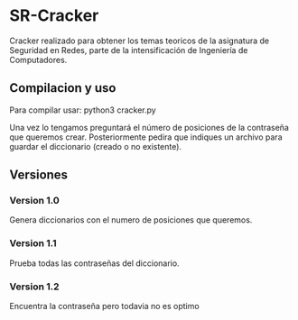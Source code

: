 # SR-Cracker

Cracker realizado para obtener los temas teoricos de la asignatura de Seguridad en Redes, parte de la intensificación de Ingeniería de Computadores.

## Compilacion y uso
Para compilar usar:
python3 cracker.py

Una vez lo tengamos preguntará el número de posiciones de la contraseña que queremos crear. Posteriormente pedira que indiques un archivo para guardar el diccionario (creado o no existente). 

## Versiones
### Version 1.0
Genera diccionarios con el numero de posiciones que queremos.

### Version 1.1
Prueba todas las contraseñas del diccionario.

### Version 1.2
Encuentra la contraseña pero todavia no es optimo